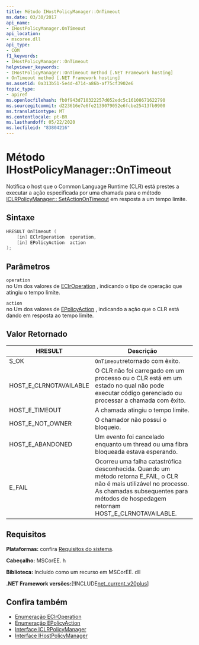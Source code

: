 ```yaml
---
title: Método IHostPolicyManager::OnTimeout
ms.date: 03/30/2017
api_name:
- IHostPolicyManager.OnTimeout
api_location:
- mscoree.dll
api_type:
- COM
f1_keywords:
- IHostPolicyManager::OnTimeout
helpviewer_keywords:
- IHostPolicyManager::OnTimeout method [.NET Framework hosting]
- OnTimeout method [.NET Framework hosting]
ms.assetid: 0a313b51-5e4d-4714-a86b-af75cf3902e6
topic_type:
- apiref
ms.openlocfilehash: fb0f943d710322257d052edc5c16108671622790
ms.sourcegitcommit: d223616e7e6fe2139079052e6fcbe25413fb9900
ms.translationtype: MT
ms.contentlocale: pt-BR
ms.lasthandoff: 05/22/2020
ms.locfileid: "83804216"
---
```

# <a name="ihostpolicymanagerontimeout-method"></a>Método IHostPolicyManager::OnTimeout
Notifica o host que o Common Language Runtime (CLR) está prestes a executar a ação especificada por uma chamada para o método [ICLRPolicyManager:: SetActionOnTimeout](iclrpolicymanager-setactionontimeout-method.md) em resposta a um tempo limite.  
  
## <a name="syntax"></a>Sintaxe  
  
```cpp  
HRESULT OnTimeout (  
    [in] EClrOperation  operation,
    [in] EPolicyAction  action  
);  
```  
  
## <a name="parameters"></a>Parâmetros  
 `operation`  
 no Um dos valores de [EClrOperation](eclroperation-enumeration.md) , indicando o tipo de operação que atingiu o tempo limite.  
  
 `action`  
 no Um dos valores de [EPolicyAction](epolicyaction-enumeration.md) , indicando a ação que o CLR está dando em resposta ao tempo limite.  
  
## <a name="return-value"></a>Valor Retornado  
  
|HRESULT|Descrição|  
|-------------|-----------------|  
|S_OK|`OnTimeout`retornado com êxito.|  
|HOST_E_CLRNOTAVAILABLE|O CLR não foi carregado em um processo ou o CLR está em um estado no qual não pode executar código gerenciado ou processar a chamada com êxito.|  
|HOST_E_TIMEOUT|A chamada atingiu o tempo limite.|  
|HOST_E_NOT_OWNER|O chamador não possui o bloqueio.|  
|HOST_E_ABANDONED|Um evento foi cancelado enquanto um thread ou uma fibra bloqueada estava esperando.|  
|E_FAIL|Ocorreu uma falha catastrófica desconhecida. Quando um método retorna E_FAIL, o CLR não é mais utilizável no processo. As chamadas subsequentes para métodos de hospedagem retornam HOST_E_CLRNOTAVAILABLE.|  
  
## <a name="requirements"></a>Requisitos  
 **Plataformas:** confira [Requisitos do sistema](../../get-started/system-requirements.md).  
  
 **Cabeçalho:** MSCorEE. h  
  
 **Biblioteca:** Incluído como um recurso em MSCorEE. dll  
  
 **.NET Framework versões:**[!INCLUDE[net_current_v20plus](../../../../includes/net-current-v20plus-md.md)]  
  
## <a name="see-also"></a>Confira também

- [Enumeração EClrOperation](eclroperation-enumeration.md)
- [Enumeração EPolicyAction](epolicyaction-enumeration.md)
- [Interface ICLRPolicyManager](iclrpolicymanager-interface.md)
- [Interface IHostPolicyManager](ihostpolicymanager-interface.md)
